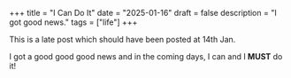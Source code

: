+++
title = "I Can Do It"
date = "2025-01-16"
draft = false
description = "I got good news."
tags = ["life"]
+++

This is a late post which should have been posted at 14th Jan.

I got a good good good news and in the coming days, I can and I **MUST** do it!